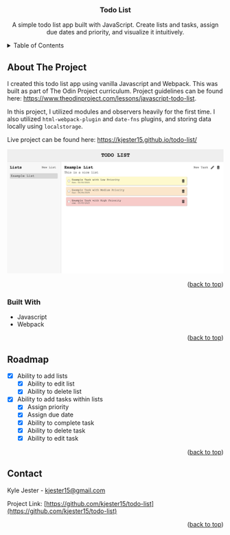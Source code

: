<a id="readme-top"></a>


<!-- PROJECT LOGO -->
<br />
<div align="center">
<h3 align="center">Todo List</h3>

  <p align="center">
    A simple todo list app built with JavaScript. Create lists and tasks, assign due dates and priority, and visualize it intuitively.
    <br />
  </p>
</div>



<!-- TABLE OF CONTENTS -->
<details>
  <summary>Table of Contents</summary>
  <ol>
    <li>
      <a href="#about-the-project">About The Project</a>
      <ul>
        <li><a href="#built-with">Built With</a></li>
      </ul>
    </li>
    <li><a href="#roadmap">Roadmap</a></li>
    <li><a href="#contact">Contact</a></li>
  </ol>
</details>



<!-- ABOUT THE PROJECT -->
## About The Project

I created this todo list app using vanilla Javascript and Webpack. This was built as part of The Odin Project curriculum. Project guidelines can be found here: https://www.theodinproject.com/lessons/javascript-todo-list.

In this project, I utilized modules and observers heavily for the first time. I also utilized `html-webpack-plugin` and `date-fns` plugins, and storing data locally using `localstorage`.

Live project can be found here: https://kjester15.github.io/todo-list/


![Product Name Screen Shot][product-screenshot]

<p align="right">(<a href="#readme-top">back to top</a>)</p>


### Built With

* Javascript
* Webpack

<p align="right">(<a href="#readme-top">back to top</a>)</p>


<!-- ROADMAP -->
## Roadmap

- [x] Ability to add lists
    - [x] Ability to edit list
    - [x] Ability to delete list
- [x] Ability to add tasks within lists
    - [x] Assign priority
    - [x] Assign due date
    - [x] Ability to complete task
    - [x] Ability to delete task
    - [x] Ability to edit task

<p align="right">(<a href="#readme-top">back to top</a>)</p>


<!-- CONTACT -->
## Contact

Kyle Jester - kjester15@gmail.com

Project Link: [https://github.com/kjester15/todo-list](https://github.com/kjester15/todo-list)

<p align="right">(<a href="#readme-top">back to top</a>)</p>


<!-- MARKDOWN LINKS & IMAGES -->
[product-screenshot]: src/img/project_screenshot.png
